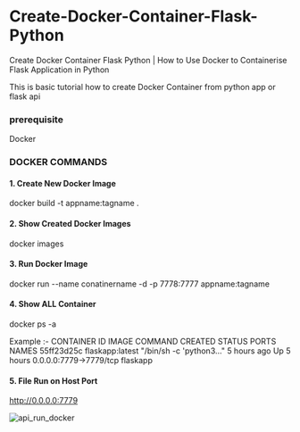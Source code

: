 # Create-Docker-Container-Flask-Python
Create Docker Container Flask Python | How to Use Docker to Containerise Flask Application in Python

This is basic tutorial how to create Docker Container from python app or flask api

### prerequisite
Docker

### DOCKER COMMANDS
#### 1. Create New Docker Image
docker build -t appname:tagname .

#### 2. Show Created Docker Images
docker images

#### 3. Run Docker Image
docker run --name conatinername -d -p 7778:7777 appname:tagname

#### 4. Show ALL Container
docker ps -a

Example :-
CONTAINER ID   IMAGE                          COMMAND                  CREATED        STATUS                     PORTS                    NAMES
55ff23d25c   flaskapp:latest               "/bin/sh -c 'python3…"   5 hours ago    Up 5 hours                 0.0.0.0:7779->7779/tcp   flaskapp

#### 5. File Run on Host Port
http://0.0.0.0:7779


![api_run_docker](https://user-images.githubusercontent.com/46967951/213913357-79622486-88be-4a33-be29-f6ef7701cba0.PNG)
